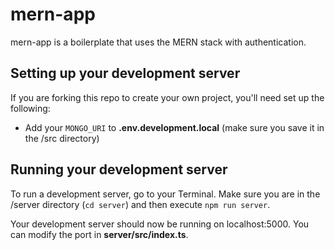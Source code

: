 # mern-app

mern-app is a boilerplate that uses the MERN stack with authentication.

## Setting up your development server

If you are forking this repo to create your own project, you'll need set up the following:

- Add your `MONGO_URI` to **.env.development.local** (make sure you save it in the /src directory)

## Running your development server

To run a development server, go to your Terminal. Make sure you are in the /server directory (`cd server`) and then execute `npm run server`.

Your development server should now be running on localhost:5000. You can modify the port in **server/src/index.ts**.
